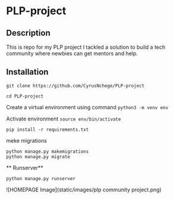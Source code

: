 # PLP-project


## Description
This is repo for my PLP project 
I tackled a solution to build a tech community where newbies can get mentors and help.

## Installation
```
git clone https://github.com/CyrusNchege/PLP-project
```

```
cd PLP-project
```
Create a virtual environment using command `python3 -m venv env`

Activate environment `source env/bin/activate`

```
pip install -r requirements.txt
```
meke migrations
```
python manage.py makemigrations
python manage.py migrate
```
** Runserver**
```
python manage.py runserver
```
![HOMEPAGE Image](static/images/plp community project.png)



